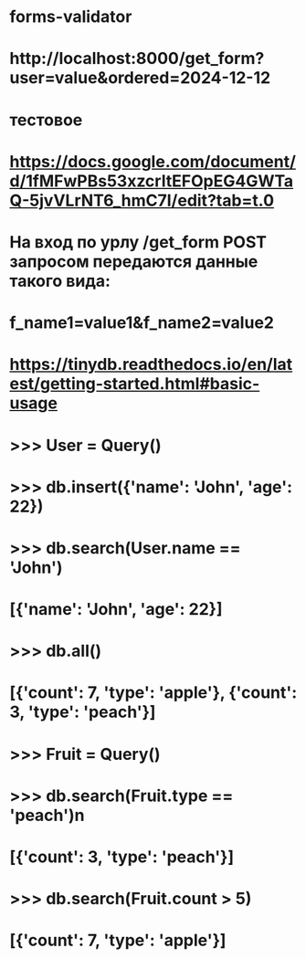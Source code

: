 # forms-validator



# http://localhost:8000/get_form?user=value&ordered=2024-12-12

# тестовое
# https://docs.google.com/document/d/1fMFwPBs53xzcrltEFOpEG4GWTaQ-5jvVLrNT6_hmC7I/edit?tab=t.0

# На вход по урлу /get_form POST запросом передаются данные такого вида:
# f_name1=value1&f_name2=value2


# https://tinydb.readthedocs.io/en/latest/getting-started.html#basic-usage
# >>> User = Query()
# >>> db.insert({'name': 'John', 'age': 22})
# >>> db.search(User.name == 'John')
# [{'name': 'John', 'age': 22}]
#
# >>> db.all()
# [{'count': 7, 'type': 'apple'}, {'count': 3, 'type': 'peach'}]
#
# >>> Fruit = Query()
# >>> db.search(Fruit.type == 'peach')n
# [{'count': 3, 'type': 'peach'}]
# >>> db.search(Fruit.count > 5)
# [{'count': 7, 'type': 'apple'}]
